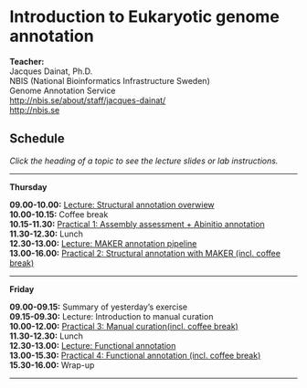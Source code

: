 # Introduction to Eukaryotic genome annotation

**Teacher:**    
Jacques Dainat, Ph.D.   
NBIS (National Bioinformatics Infrastructure Sweden)    
Genome Annotation Service   
<http://nbis.se/about/staff/jacques-dainat/>    
<http://nbis.se>    

## Schedule

*Click the heading of a topic to see the lecture slides or lab instructions.*

<hr>

**Thursday**

**09.00-10.00:** [Lecture: Structural annotation overwiew](https://github.com/SGBC/course/blob/master/docs/nbis_annotation/slides/Structural_annotation_general.pdf?raw=true)   
**10.00-10.15:** Coffee break    
**10.15-11.30:** [Practical 1: Assembly assessment + Abinitio annotation](practical_session/practical1.md)   
**11.30-12.30:** Lunch   
**12.30-13.00:** [Lecture: MAKER annotation pipeline](https://github.com/SGBC/course/blob/master/docs/nbis_annotation/slides/Structural_annotation_MAKER.pdf?raw=true)  
**13.00-16.00:** [Practical 2: Structural annotation with MAKER (incl. coffee break)](practical_session/practical2.md)<br/>

<hr>

**Friday**

**09.00-09.15:** Summary of yesterday’s exercise  
**09.15-09.30:**  Lecture: Introduction to manual curation  
**10.00-12.00:** [Practical 3: Manual curation(incl. coffee break)](practical_session/practical3_manualCuration.md)  
**11.30-12.30:** Lunch   
**12.30-13.00:** [Lecture: Functional annotation](https://github.com/SGBC/course/blob/master/docs/nbis_annotation/slides/Functional_annotation.pptx?raw=true)   
**13.00-15.30:** [Practical 4: Functional annotation (incl. coffee break)](practical_session/practical4_funcAnnotInterp.md)  
**15.30-16.00:** Wrap-up   

<hr>
